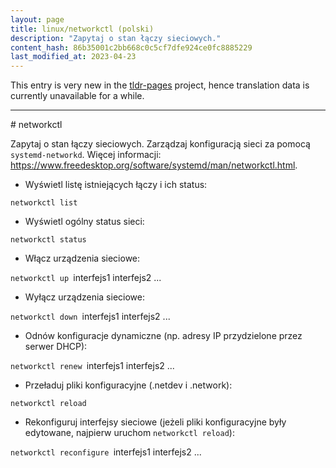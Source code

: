 ```yaml
---
layout: page
title: linux/networkctl (polski)
description: "Zapytaj o stan łączy sieciowych."
content_hash: 86b35001c2bb668c0c5cf7dfe924ce0fc8885229
last_modified_at: 2023-04-23
---
```


This entry is very new in the [tldr-pages](https://github.com/tldr-pages/tldr) project, hence translation data is currently unavailable for a while.

<hr># networkctl

Zapytaj o stan łączy sieciowych.
Zarządzaj konfiguracją sieci za pomocą `systemd-networkd`.
Więcej informacji: <https://www.freedesktop.org/software/systemd/man/networkctl.html>.

- Wyświetl listę istniejących łączy i ich status:

`networkctl list`

- Wyświetl ogólny status sieci:

`networkctl status`

- Włącz urządzenia sieciowe:

`networkctl up `<span class="tldr-var badge badge-pill bg-dark-lm bg-white-dm text-white-lm text-dark-dm font-weight-bold">interfejs1 interfejs2 ...</span>

- Wyłącz urządzenia sieciowe:

`networkctl down `<span class="tldr-var badge badge-pill bg-dark-lm bg-white-dm text-white-lm text-dark-dm font-weight-bold">interfejs1 interfejs2 ...</span>

- Odnów konfiguracje dynamiczne (np. adresy IP przydzielone przez serwer DHCP):

`networkctl renew `<span class="tldr-var badge badge-pill bg-dark-lm bg-white-dm text-white-lm text-dark-dm font-weight-bold">interfejs1 interfejs2 ...</span>

- Przeładuj pliki konfiguracyjne (.netdev i .network):

`networkctl reload`

- Rekonfiguruj interfejsy sieciowe (jeżeli pliki konfiguracyjne były edytowane, najpierw uruchom `networkctl reload`):

`networkctl reconfigure `<span class="tldr-var badge badge-pill bg-dark-lm bg-white-dm text-white-lm text-dark-dm font-weight-bold">interfejs1 interfejs2 ...</span>
